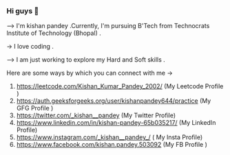 ### Hi guys  👋
--> I'm kishan pandey .Currently, I'm pursuing B'Tech from Technocrats Institute of Technology (Bhopal) . 
 
 -> I love coding .
 
 --> I am just working to explore my Hard and Soft skills .
 
 
 Here are some ways by which you can connect with me ->
 1.  https://leetcode.com/Kishan_Kumar_Pandey_2002/ (My Leetcode Profile )
 2.  https://auth.geeksforgeeks.org/user/kishanpandey644/practice (My GFG Profile )
 3.  https://twitter.com/_kishan__pandey (My Twitter Profile)
 4.  https://www.linkedin.com/in/kishan-pandey-65b035217/ (My LinkedIn Profile)
 5.  https://www.instagram.com/_kishan__pandey_/ ( My Insta Profile) 
 6.  https://www.facebook.com/kishan.pandey.503092 (My FB Profile ) 
